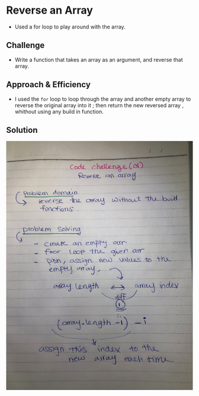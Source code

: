 # Reverse an Array

- Used a for loop to play around with the array.

## Challenge

- Write a function that takes an array as an argument, and reverse that array.

## Approach & Efficiency

- I used the `for` loop to loop through the array and another empty array to reverse the original array into it ; then return the new reversed array , whithout using any build in function.


## Solution

![white boarding](/assets/ch01.jpg)

